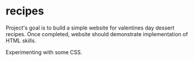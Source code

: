 # recipes

Project's goal is to build a simple website for valentines day dessert recipes.
Once completed, website should demonstrate implementation of HTML skills.

Experimenting with some CSS.
